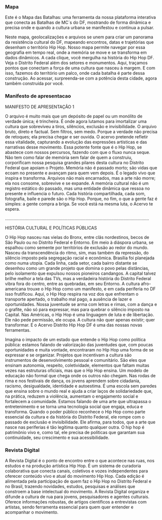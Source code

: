### Mapa

Este é o Mapa das Batalhas: uma ferramenta da nossa plataforma interativa que conecta as Batalhas de MC´s do DF, mostrando de forma dinâmica e precisa onde e quando a cultura urbana se manifestou e continua a pulsar.

Neste mapa, geolocalizações e arquivos se unem para criar um panorama da resistência cultural do DF, mapeando encontros, datas e trajetórias que desenham o território Hip Hop. Nosso mapa permite navegar por essa geografia em tempo real, onde a memória se move e se transforma em dados dinâmicos. A cada clique, você mergulha na história do Hip Hop DF.
Veja o Distrito Federal além dos setores e monumentos. Aqui, traçamos pontos que conectam a força de uma cultura que nasceu à margem. E com isso, fazemos do território um palco, onde cada batalha é parte dessa construção. Ao acessar, surpreenda-se com a potência desta cidade, agora também construída por você.

### Manifesto de apresentacao

MANIFESTO DE APRESENTAÇÃO 1

O arquivo é muito mais que um depósito de papel ou um monólito de verdade única; é trincheira. É onde agora lutamos para imortalizar uma cultura que sobreviveu a tiros, silêncios, exclusão e invisibilidade. O arquivo bruto, direto e factual. Sem filtros, sem medo. Porque a verdade não precisa de retoques; ela precisa chegar e ser ouvida. O acervo pretende refletir essa vitalidade, capturando a evolução das expressões artísticas e das narrativas desse movimento. Essa potente fonte que é o Hip Hop, se abastece com nossos percursos, fazendo com que o fluxo nunca seque.
Não tem como falar de memória sem falar de quem a construiu, corporificam nossa pesquisa grandes pilares desta cultura no Distrito Federal que apoiam o Projeto. Memória não é passado morto; são vidas que ecoam no presente e avançam para quem vem depois. É o legado vivo que inspira e transforma. Arquivos não mais encarnados, mas a arte não morre; ela nos consome, sobrevive e se expande. A memória cultural não é um registro estático do passado, mas uma entidade dinâmica que ressoa no presente e influencia o futuro. Cada história compartilhada, cada som, fotografia, baile e parede são o Hip Hop. Porque, no fim, o que a gente faz é simples: a gente compra a briga.
Se você está na mesma luta, o Acervo te espera. 







……………………………………………………………………………………………………….


HISTÓRIA CULTURAL E POLÍTICAS PÚBLICAS

O Hip Hop nasceu nas vielas do Bronx, entre clãs nordestinos, becos de São Paulo ou no Distrito Federal e Entorno. Em meio à diáspora urbana, se espalhou como semente por territórios de exclusão ao redor do mundo. Nasceu da transcendência do ritmo, sim, mas também da repressão, do silêncio imposto pela segregação racial e econômica.
Brasília foi planejada como numa utopia. Cada linha, cada setor, cada bairro distante se desenhou como um grande projeto que domina o povo pelas distâncias, pelo isolamento que expulsou nossos pioneiros candangos. A capital talvez brilhe melhor a tela das TVs, mas a verdadeira história do Distrito Federal vibra fora do centro, entre as quebradas, em seu Entorno.
A cultura afro-americana trouxe o Hip Hop como um manifesto, e em cada periferia no DF isso frutificou. Aqui, o Hip Hop respira na voz dos que enfrentam o transporte apertado, o trabalho mal pago, a ausência de lazer e oportunidades. Nossa juventude se arma com letras e rimas, com a dança e o grafite, não só para expressar, mas para quebrar o silêncio imposto na Capital.
Nas Américas, o Hip Hop é uma linguagem de luta e de libertação. Ele não pede permissão, ele ocupa. A cultura não quer apenas existir; quer transformar. E o Acervo Distrito Hip Hop DF é uma das nossas novas ferramentas. 

Imagina o impacto de um estado que entende o Hip Hop como política pública: estamos falando de valorização das juventudes que, com poucas oportunidades e muita vontade, encontraram no Hip Hop uma forma de se expressar e se organizar. Projetos que incentivam a cultura são instrumentos de desenvolvimento pessoal e comunitário. São eles que ensinam autonomia, respeito, coletividade, elementos que faltam muitas vezes nas estruturas oficiais, mas que o Hip Hop ensina.
Um modelo de educação não formal que chega onde os outros não chegam. Nas rodas de rima e nos festivais de dança, os jovens aprendem sobre cidadania, racismo, desigualdade, identidade e autoestima. É uma escola sem paredes que ensina sobre o mundo real e ajuda a criar laços de solidariedade que, na prática, reduzem a violência, aumentam o engajamento social e fortalecem a comunidade. Estamos falando de uma arte que ultrapassa o entretenimento e se torna uma tecnologia social que engaja, educa e transforma.
Quando o poder público reconhece o Hip Hop como parte essencial da cultura e da história do Distrito Federal, ele rompe com o passado de exclusão e invisibilidade. Ele afirma, para todos, que a arte que nasce nas periferias é tão legítima quanto qualquer outra. O hip hop é patrimônio vivo e, como tal, ele precisa de políticas que garantam sua continuidade, seu crescimento e sua acessibilidade.


### Revista Digital

A Revista Digital é o ponto de encontro entre o que acontece nas ruas, nos estudos e na produção artística Hip Hop. É um sistema de curadoria colaborativa que conecta canais, coletivos e vozes independentes para oferecer conteúdo vivo e atual do movimento Hip Hop. Cada edição é alimentada pela participação de quem faz o Hip Hop no Distrito Federal e no Brasil, trazendo novidades, estudos, pesquisas e análises que constroem a base intelectual do movimento.
A Revista Digital organiza e difunde a cultura de rua para jovens, pesquisadores e agentes culturais. Oferece informações robustas, de artigos científicos a entrevistas com artistas, sendo ferramenta essencial para quem quer entender e acompanhar o movimento.


